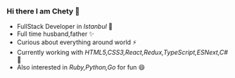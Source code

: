 ### Hi there I am Chety 👋

- FullStack Developer in _Istanbul_ 🔭
- Full time husband,father ✨
- Curious about everything around world ⚡
- Currently working with _HTML5,CSS3,React,Redux,TypeScript,ESNext,C#_ 🌱 
- Also interested in _Ruby,Python,Go_ for fun 😄

<!--
**chety/chety** is a ✨ _special_ ✨ repository because its `README.md` (this file) appears on your GitHub profile.

Here are some ideas to get you started:

- 🔭 I’m currently working on ...
- 🌱 I’m currently learning Ruby
- 👯 I’m looking to collaborate on ...
- 🤔 I’m looking for help with ...
- 💬 Ask me about anything you wonder
- 📫 How to reach me: ...
- 😄 Pronouns: ...
- ⚡ Fun fact: ...
-->
